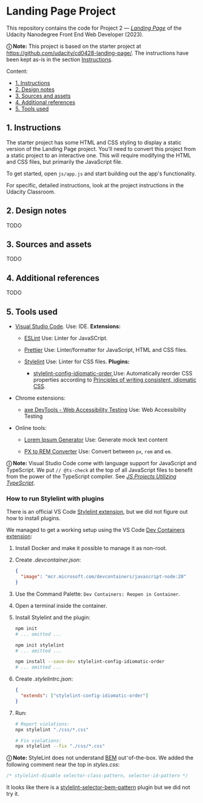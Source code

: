 # Landing Page Project

This repository contains the code for Project 2 — [_Landing Page_](https://en.wikipedia.org/wiki/Landing_page) of the Udacity Nanodegree Front End Web Developer (2023).

**ⓘ Note:** This project is based on the starter project at https://github.com/udacity/cd0428-landing-page/. The instructions have been kept as-is in the section [Instructions](#instructions).

Content:

- [1. Instructions](#instructions)
- [2. Design notes](#design-notes)
- [3. Sources and assets](#sources-and-assets)
- [4. Additional references](#additional-references)
- [5. Tools used](#tools-used)

<a id="instructions"></a>

## 1. Instructions

The starter project has some HTML and CSS styling to display a static version of the Landing Page project. You'll need to convert this project from a static project to an interactive one. This will require modifying the HTML and CSS files, but primarily the JavaScript file.

To get started, open `js/app.js` and start building out the app's functionality.

For specific, detailed instructions, look at the project instructions in the Udacity Classroom.

<a id="design-notes"></a>

## 2. Design notes

TODO

<a id="sources-and-assets"></a>

## 3. Sources and assets

TODO

<a id="additional-references"></a>

## 4. Additional references

TODO

<a id="tools-used"></a>

## 5. Tools used

- [Visual Studio Code](https://code.visualstudio.com/).
  Use: IDE.
  **Extensions:**

  - [ESLint](https://marketplace.visualstudio.com/items?itemName=dbaeumer.vscode-eslint)
    Use: Linter for JavaSCript.

  - [Prettier](https://marketplace.visualstudio.com/items?itemName=esbenp.prettier-vscode)
    Use: Linter/formatter for JavaScript, HTML and CSS files.

  - [Stylelint](https://marketplace.visualstudio.com/items?itemName=stylelint.vscode-stylelint)
    Use: Linter for CSS files.
    **Plugins:**

    - [stylelint-config-idiomatic-order ](https://github.com/ream88/stylelint-config-idiomatic-order)
      Use: Automatically reorder CSS properties according to [Principles of writing consistent, idiomatic CSS](https://github.com/necolas/idiomatic-css#declaration-order).

- Chrome extensions:

  - [axe DevTools - Web Accessibility Testing](https://chrome.google.com/webstore/detail/axe-devtools-web-accessib/lhdoppojpmngadmnindnejefpokejbdd)
    Use: Web Accessibility Testing

- Online tools:

  - [Lorem Ipsum Generator](https://www.lipsum.com/feed/html)
    Use: Generate mock text content

  - [PX to REM Converter](https://codebeautify.org/px-to-rem-converter)
    Use: Convert between `px`, `rem` and `em`.

**ⓘ Note:** Visual Studio Code come with language support for JavaScript and TypeScript. We put `// @ts-check` at the top of all JavaScript files to benefit from the power of the TypeScript compiler. See [_JS Projects Utilizing TypeScript_](https://www.typescriptlang.org/docs/handbook/intro-to-js-ts.html).

### How to run Stylelint with plugins

There is an official VS Code [Stylelint extension](https://marketplace.visualstudio.com/items?itemName=stylelint.vscode-stylelint), but we did not figure out how to install plugins.

We managed to get a working setup using the VS Code [Dev Containers extension](https://marketplace.visualstudio.com/items?itemName=ms-vscode-remote.remote-containers):

1. Install Docker and make it possible to manage it as non-root.
2. Create _.devcontainer.json_:

   ```json
   {
     "image": "mcr.microsoft.com/devcontainers/javascript-node:20"
   }
   ```

3. Use the Command Palette: `Dev Containers: Reopen in Container`.
4. Open a terminal inside the container.
5. Install Stylelint and the plugin:

   ```bash
   npm init
   # ... omitted ...

   npm init stylelint
   # ... omitted ...

   npm install --save-dev stylelint-config-idiomatic-order
   # ... omitted ...
   ```

6. Create _.stylelintrc.json_:

   ```json
   {
     "extends": ["stylelint-config-idiomatic-order"]
   }
   ```

7. Run:

   ```bash
   # Report violations:
   npx stylelint "./css/*.css"

   # Fix violations:
   npx stylelint --fix "./css/*.css"
   ```

**ⓘ Note:** StyleLint does not understand [BEM](https://bem.info/) out⁻of-the-box. We added the following comment near the top in _styles.css_:

```css
/* stylelint-disable selector-class-pattern, selector-id-pattern */
```

It looks like there is a [stylelint-selector-bem-pattern](https://github.com/simonsmith/stylelint-selector-bem-pattern) plugin but we did not try it.
